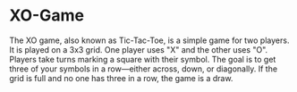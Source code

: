 # XO-Game
The XO game, also known as Tic-Tac-Toe, is a simple game for two players. It is played on a 3x3 grid. One player uses "X" and the other uses "O". Players take turns marking a square with their symbol. The goal is to get three of your symbols in a row—either across, down, or diagonally. If the grid is full and no one has three in a row, the game is a draw.
